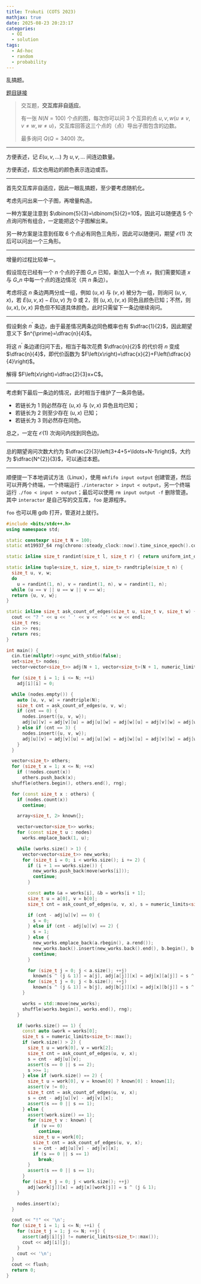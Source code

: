 ```yaml
---
title: Trokuti (COTS 2023)
mathjax: true
date: 2025-08-23 20:23:17
categories:
  - OI
  - solution
tags:
  - Ad-hoc
  - random
  - probability
---
```


乱搞题。

[题目链接](https://qoj.ac/problem/6668)

> 交互题，**交互库非自适应**。
> 
> 有一张 $N\left(N=100\right)$ 个点的图，每次你可以问 $3$ 个互异的点 $u,v,w\left(u\ne v,v\ne w,w\ne u\right)$，交互库回答这三个点的（点）导出子图包含的边数。
>
> 最多询问 $Q(Q=3400)$ 次。

<!-- more -->

---

方便表述，记 $E\left(u,v,\ldots\right)$ 为 $u,v,\ldots$ 间连边数量。

方便表述，后文也用边的颜色表示连边或否。

---

首先交互库非自适应，因此一眼乱搞题，至少要考虑随机化。

考虑先问出来一个子图，再增量构造。

一种方案是注意到 $\dbinom{5}{3}=\dbinom{5}{2}=10$，因此可以随便选 $5$ 个点询问所有组合，一定能把这个子图解出来。

另一种方案是注意到任取 $6$ 个点必有同色三角形，因此可以随便问，期望 $\mathcal O\left(1\right)$ 次后可以问出一个三角形。

---

增量的过程比较单一。

假设现在已经有一个 $n$ 个点的子图 $G\_{n}$ 已知，新加入一个点 $x$，我们需要知道 $x$ 与 $G\_{n}$ 中每一个点的连边情况（共 $n$ 条边）。

考虑将这 $n$ 条边两两分成一组，例如 $\left(u,x\right)$ 与 $\left(v,x\right)$ 被分为一组，则询问 $\left(u,v,x\right)$，若 $E\left(u,v,x\right)-E\left(u,v\right)$ 为 $0$ 或 $2$，则 $\left(u,x\right),\left(v,x\right)$ 同色且颜色已知；不然，则 $\left(u,x\right),\left(v,x\right)$ 异色但不知道具体颜色，此时只需留下一条边继续询问。

---

假设剩余 $n^{\prime}$ 条边，由于最差情况两条边同色概率也有 $\dfrac{1}{2}$，因此期望意义下 $n^{\prime}=\dfrac{n}{4}$。

将这 $n^{\prime}$ 条边递归问下去，相当于每次花费 $\dfrac{n}{2}$ 的代价将 $n$ 变成 $\dfrac{n}{4}$，即代价函数为 $F\left(x\right)=\dfrac{x}{2}+F\left(\dfrac{x}{4}\right)$。

解得 $F\left(x\right)=\dfrac{2}{3}x+C$。

---

考虑剩下最后一条边的情况，此时相当于维护了一条异色链。
+ 若链长为 $1$ 则必然存在 $\left(u,x\right)$ 与 $\left(v,x\right)$ 异色且均已知；
+ 若链长为 $2$ 则至少存在 $\left(u,x\right)$ 已知；
+ 若链长为 $3$ 则必然存在同色。

总之，一定在 $\mathcal O\left(1\right)$ 次询问内找到同色边。

---

总的期望询问次数大约为 $\dfrac{2}{3}\left(3+4+5+\ldots+N-1\right)$，大约为 $\dfrac{N^{2}}{3}$，可以通过本题。

---

顺便提一下本地调试方法（Linux），使用 `mkfifo input output` 创建管道，然后可以开两个终端，一个终端运行 `./interactor > input < output`，另一个终端运行 `./foo < input > output`；最后可以使用 `rm input output -f` 删除管道。其中 `interactor` 是自己写的交互库，`foo` 是源程序。

`foo` 也可以用 gdb 打开，管道对上就行。

```cpp
#include <bits/stdc++.h>
using namespace std;

static constexpr size_t N = 100;
static mt19937_64 rng(chrono::steady_clock::now().time_since_epoch().count());

static inline size_t randint(size_t l, size_t r) { return uniform_int_distribution<size_t>(l, r)(rng); }

static inline tuple<size_t, size_t, size_t> randtriple(size_t n) {
  size_t u, v, w;
  do
    u = randint(1, n), v = randint(1, n), w = randint(1, n);
  while (u == v || u == w || v == w);
  return {u, v, w};
}

static inline size_t ask_count_of_edges(size_t u, size_t v, size_t w) {
  cout << "? " << u << ' ' << v << ' ' << w << endl;
  size_t res;
  cin >> res;
  return res;
}

int main() {
  cin.tie(nullptr)->sync_with_stdio(false);
  set<size_t> nodes;
  vector<vector<size_t>> adj(N + 1, vector<size_t>(N + 1, numeric_limits<size_t>::max()));

  for (size_t i = 1; i <= N; ++i)
    adj[i][i] = 0;

  while (nodes.empty()) {
    auto [u, v, w] = randtriple(N);
    size_t cnt = ask_count_of_edges(u, v, w);
    if (cnt == 0) {
      nodes.insert({u, v, w});
      adj[u][v] = adj[v][u] = adj[u][w] = adj[w][u] = adj[v][w] = adj[w][v] = 0;
    } else if (cnt == 3) {
      nodes.insert({u, v, w});
      adj[u][v] = adj[v][u] = adj[u][w] = adj[w][u] = adj[v][w] = adj[w][v] = 1;
    }
  }

  vector<size_t> others;
  for (size_t x = 1; x <= N; ++x)
    if (!nodes.count(x))
      others.push_back(x);
  shuffle(others.begin(), others.end(), rng);

  for (const size_t x : others) {
    if (nodes.count(x))
      continue;

    array<size_t, 2> known{};

    vector<vector<size_t>> works;
    for (const size_t u : nodes)
      works.emplace_back(1, u);

    while (works.size() > 1) {
      vector<vector<size_t>> new_works;
      for (size_t i = 0; i < works.size(); i += 2) {
        if (i + 1 == works.size()) {
          new_works.push_back(move(works[i]));
          continue;
        }

        const auto &a = works[i], &b = works[i + 1];
        size_t u = a[0], v = b[0];
        size_t cnt = ask_count_of_edges(u, v, x), s = numeric_limits<size_t>::max();

        if (cnt - adj[u][v] == 0) {
          s = 0;
        } else if (cnt - adj[u][v] == 2) {
          s = 1;
        } else {
          new_works.emplace_back(a.rbegin(), a.rend());
          new_works.back().insert(new_works.back().end(), b.begin(), b.end());
          continue;
        }

        for (size_t j = 0; j < a.size(); ++j)
          known[s ^ (j & 1)] = a[j], adj[a[j]][x] = adj[x][a[j]] = s ^ (j & 1);
        for (size_t j = 0; j < b.size(); ++j)
          known[s ^ (j & 1)] = b[j], adj[b[j]][x] = adj[x][b[j]] = s ^ (j & 1);
      }

      works = std::move(new_works);
      shuffle(works.begin(), works.end(), rng);
    }

    if (works.size() == 1) {
      const auto &work = works[0];
      size_t s = numeric_limits<size_t>::max();
      if (work.size() > 2) {
        size_t u = work[0], v = work[2];
        size_t cnt = ask_count_of_edges(u, v, x);
        s = cnt - adj[u][v];
        assert(s == 0 || s == 2);
        s >>= 1;
      } else if (work.size() == 2) {
        size_t u = work[0], v = known[0] ? known[0] : known[1];
        assert(v != 0);
        size_t cnt = ask_count_of_edges(u, v, x);
        s = cnt - adj[u][v] - adj[v][x];
        assert(s == 0 || s == 1);
      } else {
        assert(work.size() == 1);
        for (size_t v : known) {
          if (v == 0)
            continue;
          size_t u = work[0];
          size_t cnt = ask_count_of_edges(u, v, x);
          s = cnt - adj[u][v] - adj[v][x];
          if (s == 0 || s == 1)
            break;
        }
        assert(s == 0 || s == 1);
      }
      for (size_t j = 0; j < work.size(); ++j)
        adj[work[j]][x] = adj[x][work[j]] = s ^ (j & 1);
    }

    nodes.insert(x);
  }

  cout << "!" << '\n';
  for (size_t i = 1; i <= N; ++i) {
    for (size_t j = 1; j <= N; ++j) {
      assert(adj[i][j] != numeric_limits<size_t>::max());
      cout << adj[i][j];
    }
    cout << '\n';
  }
  cout << flush;
  return 0;
}
```
